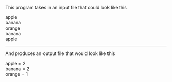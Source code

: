 This program takes in an input file that could look like this
  
apple  
banana  
orange  
banana  
apple  
_________________________

And produces an output file that would look like this  
  
apple = 2  
banana = 2  
orange = 1  
